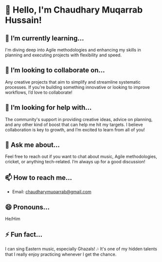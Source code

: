 # 👋 Hello, I'm Chaudhary Muqarrab Hussain!

## 🌱 I’m currently learning...
I'm diving deep into Agile methodologies and enhancing my skills in planning and executing projects with flexibility and speed.

## 👯 I’m looking to collaborate on...
Any creative projects that aim to simplify and streamline systematic processes. If you're building something innovative or looking to improve workflows, I’d love to collaborate!

## 🤔 I’m looking for help with...
The community's support in providing creative ideas, advice on planning, and any other kind of boost that can help me hit my targets. I believe collaboration is key to growth, and I’m excited to learn from all of you!

## 💬 Ask me about...
Feel free to reach out if you want to chat about music, Agile methodologies, cricket, or anything tech-related. I’m always up for a good discussion!

## 📫 How to reach me...
- Email: chaudharymuqarrab@gmail.com

## 😄 Pronouns...
He/Him

## ⚡ Fun fact...
I can sing Eastern music, especially Ghazals! 🎶 It's one of my hidden talents that I really enjoy practicing whenever I get the chance.

